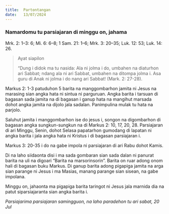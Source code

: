 ```yaml
---
title:  Partontangan
date:   13/07/2024
---
```


### Namardomu tu parsiajaran di minggu on, jahama
Mrk. 2: 1–3: 6; Mi. 6: 6–8; 1 Sam. 21: 1–6; Mrk. 3: 20–35; Luk. 12: 53; Luk. 14: 26.

> <p>Ayat siapilon</p>
> “Dung i didok ma tu nasida: Ala ni jolma i do, umbahen na diaturhon ari Sabbat; ndang ala ni ari Sabbat, umbahen na ditompa jolma i. Asa guru di Anak ni jolma i do nang ari Sabbat! (Mark. 2: 27-28).

Markus 2: 1-3 patuduhon 5 barita na manggombarhon jamita ni Jesus na marasing sian angka hata ni sintua ni parguruan. Angka barita i tarsuan di bagasan sada jamita na di bagasan i ganup hata na mangihut marsada dohot angka jamita na dijolo jala sadalan. Panimpulina mulak tu hata na parjolo.

Saluhut jamita i manggombarhon ise do jesus i, songon na digombarhon di bagasan angka sungkun-sungkun na di Markus 2: 10, 17, 20, 28. Parsiajaran di ari Minggu, Senin, dohot Selasa papatarhon gumodang di lapatan ni angka barita i jala angka hata ni Kristus i di bagasan parsiajaran i.

Markus 3: 20-35 i do na gabe impola ni parsiajaran di ari Rabu dohot Kamis.

Di na laho siidaonta disi i ma sada gombaran sian sada dalan ni panurat barita na uli na digoari “Barita na marsorinsorin”. Barita on ruar adong onom hali di bagasan buku Markus. Di ganup barita adong pigapiga jamita na arga sian parange ni Jesus i ma Masias, manang parange sian sisean, na gabe impolana.

Minggu on, jahaonta ma pigapiga barita taringot ni Jesus jala marnida dia na patut siparsiajaranta sian angka barita i.

_Parsiajarima parsiajaran samingguon, na laho paradehon tu ari sabat, 20 Jul_